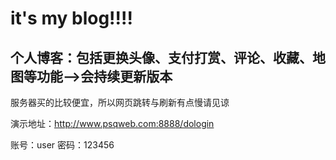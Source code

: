 # it's my blog!!!!
## 个人博客：包括更换头像、支付打赏、评论、收藏、地图等功能-->会持续更新版本

服务器买的比较便宜，所以网页跳转与刷新有点慢请见谅

演示地址：http://www.psqweb.com:8888/dologin

账号：user 密码：123456
